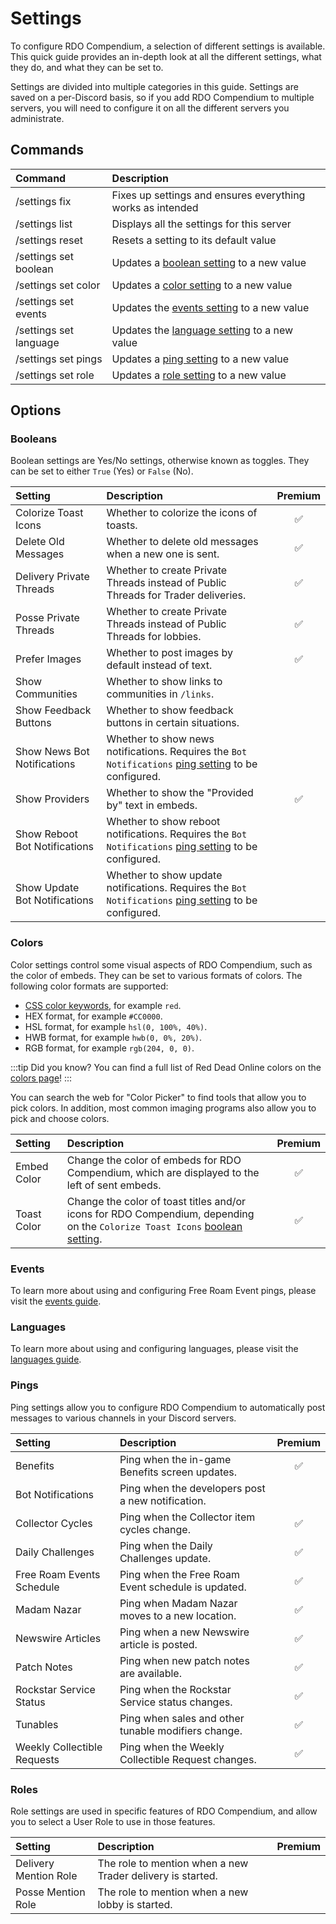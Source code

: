 # Settings

To configure RDO Compendium, a selection of different settings is available. This quick guide provides an in-depth look at all the different settings, what they do, and what they can be set to.

Settings are divided into multiple categories in this guide. Settings are saved on a per-Discord basis, so if you add RDO Compendium to multiple servers, you will need to configure it on all the different servers you administrate.

## Commands

| Command                | Description                                                         |
| :--------------------- | :------------------------------------------------------------------ |
| /settings fix          | Fixes up settings and ensures everything works as intended          |
| /settings list         | Displays all the settings for this server                           |
| /settings reset        | Resets a setting to its default value                               |
| /settings set boolean  | Updates a [boolean setting](./settings#booleans) to a new value     |
| /settings set color    | Updates a [color setting](./settings#colors) to a new value         |
| /settings set events   | Updates the [events setting](./settings#events) to a new value      |
| /settings set language | Updates the [language setting](./settings#languages) to a new value |
| /settings set pings    | Updates a [ping setting](./settings#pings) to a new value           |
| /settings set role     | Updates a [role setting](./settings#roles) to a new value           |

## Options

### Booleans

Boolean settings are Yes/No settings, otherwise known as toggles. They can be set to either `True` (Yes) or `False` (No).

| Setting                       | Description                                                                                                               | Premium |
| :---------------------------- | :------------------------------------------------------------------------------------------------------------------------ | :-----: |
| Colorize Toast Icons          | Whether to colorize the icons of toasts.                                                                                  |   ✅    |
| Delete Old Messages           | Whether to delete old messages when a new one is sent.                                                                    |   ✅    |
| Delivery Private Threads      | Whether to create Private Threads instead of Public Threads for Trader deliveries.                                        |   ✅    |
| Posse Private Threads         | Whether to create Private Threads instead of Public Threads for lobbies.                                                  |   ✅    |
| Prefer Images                 | Whether to post images by default instead of text.                                                                        |   ✅    |
| Show Communities              | Whether to show links to communities in `/links`.                                                                         |         |
| Show Feedback Buttons         | Whether to show feedback buttons in certain situations.                                                                   |         |
| Show News Bot Notifications   | Whether to show news notifications. Requires the `Bot Notifications` [ping setting](./settings#pings) to be configured.   |         |
| Show Providers                | Whether to show the "Provided by" text in embeds.                                                                         |   ✅    |
| Show Reboot Bot Notifications | Whether to show reboot notifications. Requires the `Bot Notifications` [ping setting](./settings#pings) to be configured. |         |
| Show Update Bot Notifications | Whether to show update notifications. Requires the `Bot Notifications` [ping setting](./settings#pings) to be configured. |         |

### Colors

Color settings control some visual aspects of RDO Compendium, such as the color of embeds. They can be set to various formats of colors. The following color formats are supported:

- [CSS color keywords](https://developer.mozilla.org/en-US/docs/Web/CSS/named-color#value), for example `red`.
- HEX format, for example `#CC0000`.
- HSL format, for example `hsl(0, 100%, 40%)`.
- HWB format, for example `hwb(0, 0%, 20%)`.
- RGB format, for example `rgb(204, 0, 0)`.

:::tip Did you know?
You can find a full list of Red Dead Online colors on the [colors page](/wiki/lists/colors)!
:::

You can search the web for "Color Picker" to find tools that allow you to pick colors. In addition, most common imaging programs also allow you to pick and choose colors.

| Setting     | Description                                                                                                                                | Premium |
| :---------- | :----------------------------------------------------------------------------------------------------------------------------------------- | :-----: |
| Embed Color | Change the color of embeds for RDO Compendium, which are displayed to the left of sent embeds.                                                    |   ✅    |
| Toast Color | Change the color of toast titles and/or icons for RDO Compendium, depending on the `Colorize Toast Icons` [boolean setting](./settings#booleans). |   ✅    |

### Events

To learn more about using and configuring Free Roam Event pings, please visit the [events guide](./events).

### Languages

To learn more about using and configuring languages, please visit the [languages guide](./languages).

### Pings

Ping settings allow you to configure RDO Compendium to automatically post messages to various channels in your Discord servers.

| Setting                     | Description                                                  | Premium |
| :-------------------------- | :----------------------------------------------------------- | :-----: |
| Benefits                    | Ping when the in-game Benefits screen updates.               |   ✅    |
| Bot Notifications           | Ping when the developers post a new notification.            |         |
| Collector Cycles            | Ping when the Collector item cycles change.                  |   ✅    |
| Daily Challenges            | Ping when the Daily Challenges update.                       |   ✅    |
| Free Roam Events Schedule   | Ping when the Free Roam Event schedule is updated.           |   ✅    |
| Madam Nazar                 | Ping when Madam Nazar moves to a new location.               |   ✅    |
| Newswire Articles           | Ping when a new Newswire article is posted.                  |   ✅    |
| Patch Notes                 | Ping when new patch notes are available.                     |   ✅    |
| Rockstar Service Status     | Ping when the Rockstar Service status changes.               |   ✅    |
| Tunables                    | Ping when sales and other tunable modifiers change.          |   ✅    |
| Weekly Collectible Requests | Ping when the Weekly Collectible Request changes.            |   ✅    |

### Roles

Role settings are used in specific features of RDO Compendium, and allow you to select a User Role to use in those features.

| Setting               | Description                                                | Premium |
| :-------------------- | :--------------------------------------------------------- | :-----: |
| Delivery Mention Role | The role to mention when a new Trader delivery is started. |         |
| Posse Mention Role    | The role to mention when a new lobby is started.           |         |
